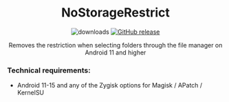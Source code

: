 <div align="center">
<h1>NoStorageRestrict</h1>

![downloads](https://img.shields.io/github/downloads/vova7878-modules/NoStorageRestrict/total)
[![GitHub release](https://img.shields.io/github/v/release/vova7878-modules/NoStorageRestrict)](https://github.com/vova7878-modules/NoStorageRestrict/releases)

<p>Removes the restriction when selecting folders through the file manager on Android 11 and higher</p>
</div>

### Technical requirements:
- Android 11-15 and any of the Zygisk options for Magisk / APatch / KernelSU
